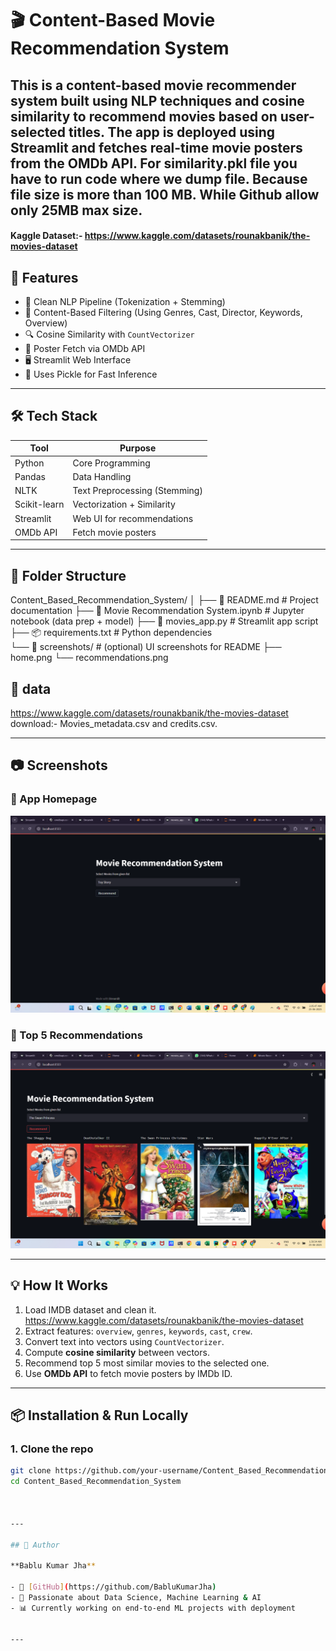 # 🎬 Content-Based Movie Recommendation System

This is a content-based movie recommender system built using NLP techniques and cosine similarity to recommend movies based on user-selected titles. The app is deployed using **Streamlit** and fetches real-time movie posters from the **OMDb API**.
For similarity.pkl file you have to run code where we dump file. Because file size is more than 100 MB. While Github allow  only 25MB max size.
---

#### Kaggle Dataset:- https://www.kaggle.com/datasets/rounakbanik/the-movies-dataset

## 🚀 Features

- 📌 Clean NLP Pipeline (Tokenization + Stemming)
- 🧠 Content-Based Filtering (Using Genres, Cast, Director, Keywords, Overview)
- 🔍 Cosine Similarity with `CountVectorizer`
- 🎥 Poster Fetch via OMDb API
- 🖥️ Streamlit Web Interface
- 💾 Uses Pickle for Fast Inference

---

## 🛠️ Tech Stack

| Tool        | Purpose                      |
|-------------|------------------------------|
| Python      | Core Programming             |
| Pandas      | Data Handling                |
| NLTK        | Text Preprocessing (Stemming)|
| Scikit-learn| Vectorization + Similarity   |
| Streamlit   | Web UI for recommendations   |
| OMDb API    | Fetch movie posters          |

---

## 📁 Folder Structure


Content_Based_Recommendation_System/
│
├── 📘 README.md                    # Project documentation
├── 📓 Movie Recommendation System.ipynb  # Jupyter notebook (data prep + model)
├── 🧠 movies_app.py               # Streamlit app script
├── 📦 requirements.txt            # Python dependencies      
└── 📁 screenshots/                # (optional) UI screenshots for README
    ├── home.png
    └── recommendations.png


## 📁 data                        
https://www.kaggle.com/datasets/rounakbanik/the-movies-dataset
download:- Movies_metadata.csv and credits.csv.



---


## 📷 Screenshots

### 🔹 App Homepage
<img src="Screenshots/home.png" width="700"/>

### 🔹 Top 5 Recommendations
<img src="Screenshots/recommendation.png" width="700"/>

---

## 💡 How It Works

1. Load IMDB dataset and clean it. https://www.kaggle.com/datasets/rounakbanik/the-movies-dataset
2. Extract features: `overview`, `genres`, `keywords`, `cast`, `crew`.
3. Convert text into vectors using `CountVectorizer`.
4. Compute **cosine similarity** between vectors.
5. Recommend top 5 most similar movies to the selected one.
6. Use **OMDb API** to fetch movie posters by IMDb ID.

---

## 📦 Installation & Run Locally

### 1. Clone the repo
```bash
git clone https://github.com/your-username/Content_Based_Recommendation_System.git
cd Content_Based_Recommendation_System



---

## 👤 Author

**Bablu Kumar Jha**

- 🔗 [GitHub](https://github.com/BabluKumarJha)
- 🧠 Passionate about Data Science, Machine Learning & AI
- 📊 Currently working on end-to-end ML projects with deployment


---

